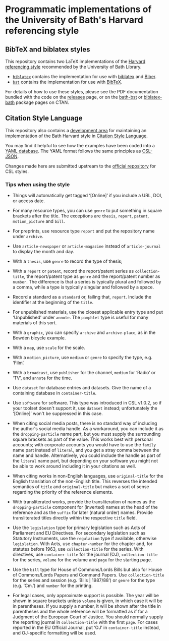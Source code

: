 # Programmatic implementations of the University of Bath's Harvard referencing style

## BibTeX and biblatex styles

This repository contains two LaTeX implementations of the
[Harvard referencing style][bath-harvard] recommended by the University of Bath
Library.

  + [`biblatex`](biblatex/)
    contains the implementation for use with [biblatex] and [Biber].
  + [`bst`](bst/)
    contains the implementation for use with [BibTeX].

For details of how to use these styles, please see the PDF documentation bundled
with the code on the [releases] page, or on the [bath-bst] or [biblatex-bath]
package pages on CTAN.

[bath-harvard]: https://library.bath.ac.uk/referencing/harvard-bath
[biblatex]: https://ctan.org/pkg/biblatex
[Biber]: https://ctan.org/pkg/biber
[BibTeX]: https://ctan.org/pkg/bibtex
[releases]: https://github.com/alex-ball/bathbib/releases
[bath-bst]: https://ctan.org/pkg/bath-bst
[biblatex-bath]: https://ctan.org/pkg/biblatex-bath


## Citation Style Language

This repository also contains a [development area](csl/) for maintaining an
implementation of the Bath Harvard style in [Citation Style Language].

You may find it helpful to see how the examples have been coded into a [YAML
database](csl/bath-csl-test.yaml). The YAML format follows the same
principles as [CSL-JSON].

Changes made here are submitted upstream to the [official repository][CSL Styles]
for CSL styles.

[Citation Style Language]: http://docs.citationstyles.org/en/stable/
[CSL-JSON]: https://citeproc-js.readthedocs.io/en/latest/csl-json/markup.html
[CSL Styles]: https://github.com/citation-style-language/styles

### Tips when using the style

  - Things will automatically get tagged ‘\[Online]’ if you include a URL,
    DOI, or access date.

  - For many resource types, you can use `genre` to put something in square
    brackets after the title. The exceptions are `thesis`, `report`, `patent`,
    `motion_picture` and `bill`.

  - For preprints, use resource type `report` and put the repository name under
    `archive`.

  - Use `article-newspaper` or `article-magazine` instead of `article-journal`
    to display the month and day.

  - With a `thesis`, use `genre` to record the type of thesis;

  - With a `report` or `patent`, record the report/patent series as
    `collection-title`, the report/patent type as `genre` and the report/patent
    number as `number`. The difference is that a series is typically plural and
    followed by a comma, while a type is typically singular and followed by a
    space.

  - Record a standard as a `standard` or, failing that, `report`. Include the
    identifier at the beginning of the `title`.

  - For unpublished materials, use the closest applicable entry type and put
    ‘Unpublished’ under `annote`. The `pamphlet` type is useful for many
    materials of this sort.

  - With a `graphic`, you can specify `archive` and `archive-place`, as in the
    Bowden bicycle example.

  - With a `map`, use `scale` for the scale.

  - With a `motion_picture`, use `medium` or `genre` to specify the type, e.g.
    ‘Film’.

  - With a `broadcast`, use `publisher` for the channel, `medium` for ‘Radio’ or
    ‘TV’, and `annote` for the time.

  - Use `dataset` for database entries and datasets. Give the name of a containing
    database in `container-title`.
  
  - Use `software` for software. This type was introduced in CSL v1.0.2, so if
    your toolset doesn't support it, use `dataset` instead; unfortunately the
    ‘\[Online]’ won't be suppressed in this case.

  - When citing social media posts, there is no standard way of including the
    author's social media handle. As a workaround, you can include it as the
    `dropping-particle` name part, but you must supply the surrounding square
    brackets as part of the value. This works best with personal accounts;
    with corporate accounts you would have to use the `family` name part
    instead of `literal`, and you get a stray comma between the name and
    handle. Alternatively, you could include the handle as part of the
    `literal` name part, but depending on your software you might not be able
    to work around including it in your citations as well.

  - When citing works in non-English languages, use `original-title` for the
    English translation of the non-English title. This reverses the intended
    semantics of `title` and `original-title` but makes a sort of sense
    regarding the priority of the reference elements.

  - With transliterated works, provide the transliteration of names as the
    `dropping-particle` component for (inverted) names at the head of the
    reference and as the `suffix` for later (natural order) names. Provide
    transliterated titles directly within the respective `title` field.

  - Use the `legislation` type for primary legislation such as Acts of
    Parliament and EU Directives. For secondary legislation such as Statutory
    Instruments, use the `regulation` type if available, otherwise
    `legislation`. With Acts, use `chapter-number` for the chapter and, for
    statutes before 1963, use `collection-title` for the series. With
    directives, use `container-title` for the journal (OJ), `collection-title`
    for the series, `volume` for the volume and `page` for the starting page.

  - Use the `bill` type for House of Commons/Lords Bills but also for House of
    Commons/Lords Papers and Command Papers. Use `collection-title` for the
    series and session (e.g. ‘Bills | 1987/88’) or `genre` for the type (e.g.
    ‘Cm.’) and `number` for the printing.

  - For legal cases, only approximate support is possible. The year will be
    shown in square brackets unless `volume` is given, in which case it will be
    in parentheses. If you supply a number, it will be shown after the title in
    parentheses and the whole reference will be formatted as if for a Judgment
    of the European Court of Justice. You should normally supply the reporting
    journal in `collection-title` with the first `page`. For cases reported in
    the EU Official Journal, put ‘OJ’ in `container-title` instead, and
    OJ-specific formatting will be used.
